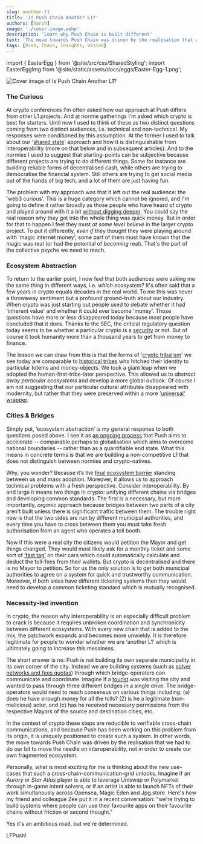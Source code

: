 ```yaml
---
slug: another-l1
title: 'Is Push Chain Another L1?'
authors: [harsh]
image: './cover-image.webp'
description: 'Learn why Push Chain is built different'
text: 'The move towards Push Chain was driven by the realisation that we had to do our bit to move the needle on interoperability, not in order to create our own fragmented ecosystem.'
tags: [Push, Chain, Insights, Vision]
---
```


import { EasterEgg } from '@site/src/css/SharedStyling';
import EasterEggImg from '@site/static/assets/docs/eggs/Easter-Egg-1.png';

![Cover image of Is Push Chain Another L1?](./cover-image.webp)

<!--truncate-->

### The Curious

At crypto conferences I'm often asked how our approach at Push differs from other L1 projects. And at normie gatherings I'm asked which crypto is best for starters. Until now I used to think of these as two distinct questions coming from two distinct audiences, i.e. technical and non-technical. My responses were conditioned by this assumption. At the former I used to talk about our '[shared state](https://push.org/blog/innovations-by-push-chain/)' approach and how it is distinguishable from interoperability (more on that below and in subsequent articles). And to the normies I used to suggest that starting-points can be subjective because different projects are trying to do different things. Some for instance are building reliable forms of decentralised cash, while others are trying to democratise the financial system. Still others are trying to get social media out of the hands of big tech, and a lot of them are just having fun.

The problem with my approach was that it left out the real audience: the 'web3 curious'. This is a huge category which cannot be ignored, and I'm going to define it rather broadly as those people who have heard of crypto and played around with it a bit [without digging deeper](https://push.org/blog/why-push-chain/). You could say the real reason why they got into the whole thing was quick money. But in order for that to happen I feel they must _at some level believe_ in the larger crypto project. To put it differently, _even if_ they thought they were playing around with 'magic internet money', some part of them must have known that the magic was real (or had the potential of _becoming_ real). That's the part of the collective psyche we need to reach.

### Ecosystem Abstraction

To return to the earlier point, I now feel that both audiences were asking me the same thing in different ways, i.e. _which ecosystem?_ It's often said that a few years in crypto equals decades in the real world. To me this was never a throwaway sentiment but a profound ground-truth about our industry. When crypto was just starting out people used to debate whether it had 'inherent value' and whether it could ever become 'money'. Those questions have more or less disappeared today because most people have concluded that it does. Thanks to the SEC, the critical regulatory question today seems to be whether a particular crypto is a [security](https://www.forbes.com/sites/digital-assets/2023/08/14/how-the-secs-charge-that-cryptos-are-securities-could-face-an-uphill-battle/) or not. But of course it took humanity more than a thousand years to get from money to finance.

The lesson we can draw from this is that the forms of '[crypto tribalism](https://medium.com/@adamnite/a-history-of-crypto-tribalism-11f9f9c5cbaf)' we see today are comparable to [historical tribes](https://www.wideopenspaces.com/native-american-totem-animals-origins-totem-poles-meaning/) who hitched their identity to particular totems and money-objects. We took a giant leap when we adopted the human-first-tribe-later perspective. This allowed us to _abstract away particular ecosystems_ and develop a more global outlook. Of course I am not suggesting that our particular cultural attributes disappeared with modernity, but rather that they were preserved within a more ['universal' wrapper](https://www.notion.so/Is-Push-Chain-another-L1-188188aea7f4801a8e5dc22d0c20e0f3?pvs=21).

### Cities & Bridges

Simply put, ‘ecosystem abstraction’ is my general response to both questions posed above. I see it as [an ongoing process](https://thenetworkstate.com/) that Push aims to accelerate -- comparable perhaps to globalisation which aims to overcome national boundaries -- rather than as a quantifiable end state. What this means in concrete terms is that we are building a non-competitive L1 that does not distinguish between normies and crypto-natives.

Why, you wonder? Because it’s the [final ecosystem barrier](https://push.org/blog/what-is-consumer-crypto-and-why-does-it-matter/) standing between us and mass adoption. Moreover, it allows us to approach technical problems with a fresh perspective. Consider interoperability. By and large it means two things in crypto: unifying different chains via bridges and developing common standards. The first is a necessary, but more importantly, _organic_ approach because bridges between two parts of a city aren't built unless there is significant traffic between them. The trouble right now is that the two sides are run by different municipal authorities, and every time you have to cross between them you must take fresh authorisation from an agent who operates a toll booth.

Now if this were a real city the citizens would petition the Mayor and get things changed. They would most likely ask for a monthly ticket and some sort of [‘fast tag’](https://en.wikipedia.org/wiki/FASTag) on their cars which could automatically calculate and deduct the toll-fees from their wallets. But crypto is decentralised and there is no Mayor to petition. So for us the only solution is to get both municipal authorities to agree on a system for quick and trustworthy communication. Moreover, if both sides have different ticketing systems then they would need to develop a common ticketing standard which is mutually recognised.

### Necessity-led invention

In crypto, the reason why interoperability is an especially difficult problem to crack is because it requires unbroken coordination and synchronicity between different ecosystems. With every new chain that is added to the mix, the patchwork expands and becomes more unwieldy. It is therefore legitimate for people to wonder whether we are ‘another L1’ which is ultimately going to increase this messiness.

The short answer is no: Push is not building its own separate municipality in its own corner of the city. Instead we are building systems (such as [solver networks and fees quotas](https://whitepaper.push.org/)) through which bridge-operators can communicate and coordinate. <EasterEgg src={EasterEggImg} /> Imagine if a [tourist](https://www.notion.so/189188aea7f480faaba5f80052406759?pvs=21) was visiting the city and wanted to pass through three different bridges in a single drive. The bridge-operators would need to reach consensus on various things including: (a) does he have enough money for all the tolls? (2) is he a legitimate (non-malicious) actor, and (c) has he received necessary permissions from the respective Mayors of the source and destination cities, etc.

In the context of crypto these steps are reducible to verifiable cross-chain communications, and because Push has been working on this problem from its origin, it is uniquely positioned to create such a system. In other words, the move towards Push Chain was driven by the realisation that we had to do our bit to move the needle on interoperability, not in order to create our own fragmented ecosystem.

Personally, what is most exciting for me is thinking about the new use-cases that such a cross-chain-communication-grid unlocks. Imagine if an _Aurory_ or _Star Atlas_ player is able to leverage Uniswap or Polymarket through in-game intent solvers, or if an artist is able to launch NFTs of their work simultanously across Opensea, Magic Eden and Jpg.store. Here's how my friend and colleague Zee put it in a recent conversation: "we're trying to build systems where people can use their favourite apps on their favourite chains without friction or second thought."

Yes it's an ambitious road, but we're determined.

LFPush!
